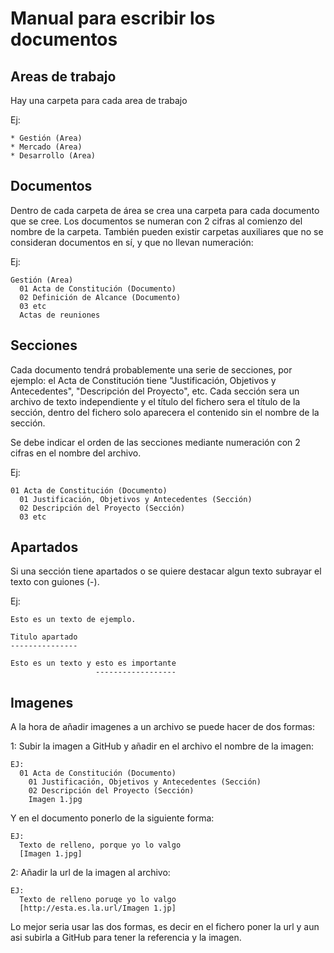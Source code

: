 Manual para escribir los documentos
===================================
Areas de trabajo
----------------
Hay una carpeta para cada area de trabajo

  Ej:

    * Gestión (Area)
    * Mercado (Area)
    * Desarrollo (Area)

Documentos
----------
Dentro de cada carpeta de área se crea una carpeta para cada documento que se cree. Los documentos se numeran con 2 cifras al comienzo del nombre de la carpeta. También pueden existir carpetas auxiliares que no se consideran documentos en sí, y que no llevan numeración:

  Ej:

    Gestión (Area)
      01 Acta de Constitución (Documento)
      02 Definición de Alcance (Documento)
      03 etc
      Actas de reuniones 
        
Secciones
---------
Cada documento tendrá probablemente una serie de secciones, por ejemplo: el Acta de Constitución tiene "Justificación, Objetivos y Antecedentes", "Descripción del Proyecto", etc. Cada sección sera un archivo de texto independiente y el título del fichero sera el título de la sección, dentro del fichero solo aparecera el contenido sin el nombre de la sección. 

Se debe indicar el orden de las secciones mediante numeración con 2 cifras en el nombre del archivo.
  
  Ej:

    01 Acta de Constitución (Documento)
      01 Justificación, Objetivos y Antecedentes (Sección)
      02 Descripción del Proyecto (Sección)
      03 etc
      
Apartados
---------
Si una sección tiene apartados o se quiere destacar algun texto subrayar el texto con guiones (-).

  Ej:
    
    Esto es un texto de ejemplo.
    
    Titulo apartado
    ---------------
    
    Esto es un texto y esto es importante
                       ------------------
                       
Imagenes
--------
A la hora de añadir imagenes a un archivo se puede hacer de dos formas:

  1:
    Subir la imagen a GitHub y añadir en el archivo el nombre de la imagen:
    
    EJ:
      01 Acta de Constitución (Documento)
        01 Justificación, Objetivos y Antecedentes (Sección)
        02 Descripción del Proyecto (Sección)
        Imagen 1.jpg
    
  Y en el documento ponerlo de la siguiente forma:
    
    EJ:
      Texto de relleno, porque yo lo valgo
      [Imagen 1.jpg]
      
  2:
    Añadir la url de la imagen al archivo:
    
    EJ:
      Texto de relleno poruqe yo lo valgo
      [http://esta.es.la.url/Imagen 1.jp]
      
  Lo mejor seria usar las dos formas, es decir en el fichero poner la url y aun asi subirla a GitHub para tener la referencia y la imagen.
    
